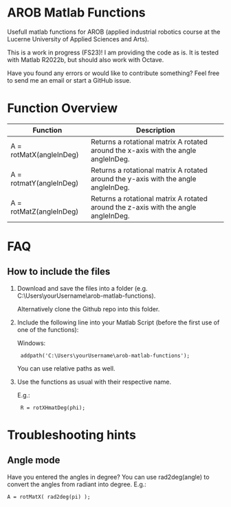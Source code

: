 # AROB Matlab Functions

Usefull matlab functions for AROB (applied industrial robotics course at the Lucerne University of Applied Sciences and Arts).

This is a work in progress (FS23)!
I am providing the code as is. It is tested with Matlab R2022b, but should also work with Octave.

Have you found any errors or would like to contribute something? Feel free to send me an email or start a GitHub issue.


# Function Overview

| Function | Description |
|--------|--------|
| A = rotMatX(angleInDeg) | Returns a rotational matrix A rotated around the x-axis with the angle angleInDeg. |
| A = rotmatY(angleInDeg) | Returns a rotational matrix A rotated around the y-axis with the angle angleInDeg. |
| A = rotMatZ(angleInDeg) | Returns a rotational matrix A rotated around the z-axis with the angle angleInDeg. |
# FAQ

## How to include the files
1. Download and save the files into a folder (e.g. C:\Users\yourUsername\arob-matlab-functions).
   
   Alternatively clone the Github repo into this folder.

2. Include the following line into your Matlab Script (before the first use of one of the  functions):
   
    Windows:

        addpath('C:\Users\yourUsername\arob-matlab-functions');

    You can use relative paths as well.

3. Use the functions as usual with their respective name.
   
   E.g.:

        R = rotXHmatDeg(phi);


# Troubleshooting hints

## Angle mode
Have you entered the angles in degree?
    You can use rad2deg(angle) to convert the angles from radiant into degree.
    E.g.:

    A = rotMatX( rad2deg(pi) );
   
